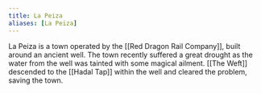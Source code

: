 ```yaml
---
title: La Peiza
aliases: [La Peiza]
---
```


La Peiza is a town operated by the [[Red Dragon Rail Company]], built around an ancient well. The town recently suffered a great drought as the water from the well was tainted with some magical ailment. [[The Weft]] descended to the [[Hadal Tap]] within the well and cleared the problem, saving the town.

